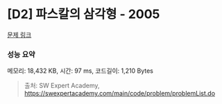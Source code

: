 # [D2] 파스칼의 삼각형 - 2005 

[문제 링크](https://swexpertacademy.com/main/code/problem/problemDetail.do?contestProbId=AV5P0-h6Ak4DFAUq) 

### 성능 요약

메모리: 18,432 KB, 시간: 97 ms, 코드길이: 1,210 Bytes



> 출처: SW Expert Academy, https://swexpertacademy.com/main/code/problem/problemList.do
